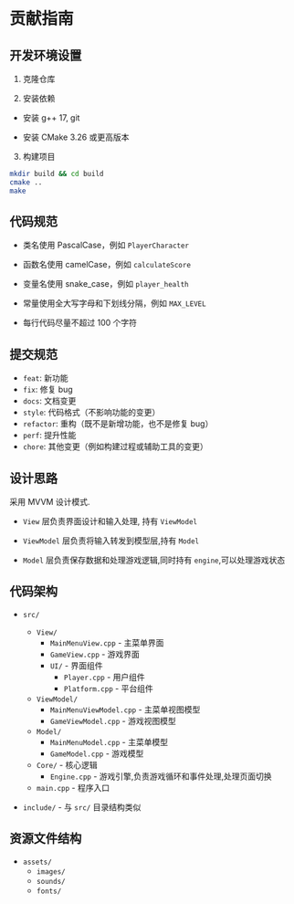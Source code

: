 # 贡献指南

## 开发环境设置

1. 克隆仓库

2. 安装依赖

- 安装 g++ 17, git

- 安装 CMake 3.26 或更高版本

<!-- - 安装 [SFML 2.6.1](https://www.sfml-dev.org/download/sfml/2.6.1/) -->

3. 构建项目

```bash
mkdir build && cd build
cmake ..
make
```

## 代码规范

- 类名使用 PascalCase，例如 `PlayerCharacter`

- 函数名使用 camelCase，例如 `calculateScore`

- 变量名使用 snake_case，例如 `player_health`

- 常量使用全大写字母和下划线分隔，例如 `MAX_LEVEL`

- 每行代码尽量不超过 100 个字符

## 提交规范

- `feat`: 新功能
- `fix`: 修复 bug
- `docs`: 文档变更
- `style`: 代码格式（不影响功能的变更）
- `refactor`: 重构（既不是新增功能，也不是修复 bug）
- `perf`: 提升性能
- `chore`: 其他变更（例如构建过程或辅助工具的变更）

## 设计思路

采用 MVVM 设计模式.

- `View` 层负责界面设计和输入处理, 持有 `ViewModel` 

- `ViewModel` 层负责将输入转发到模型层,持有 `Model`

- `Model` 层负责保存数据和处理游戏逻辑,同时持有 `engine`,可以处理游戏状态

## 代码架构

- `src/`
    + `View/`
        + `MainMenuView.cpp` - 主菜单界面
        + `GameView.cpp` - 游戏界面
        + `UI/` - 界面组件
            - `Player.cpp` - 用户组件
            - `Platform.cpp` - 平台组件
    + `ViewModel/`
        + `MainMenuViewModel.cpp` - 主菜单视图模型
        + `GameViewModel.cpp` - 游戏视图模型
    + `Model/`
        + `MainMenuModel.cpp` - 主菜单模型
        + `GameModel.cpp` - 游戏模型
    + `Core/` - 核心逻辑
        + `Engine.cpp` - 游戏引擎,负责游戏循环和事件处理,处理页面切换
    <!-- + `Utils/` - 工具类 -->
    + `main.cpp` - 程序入口

- `include/` - 与 `src/` 目录结构类似

## 资源文件结构

- `assets/`
    + `images/`
    + `sounds/`
    + `fonts/`